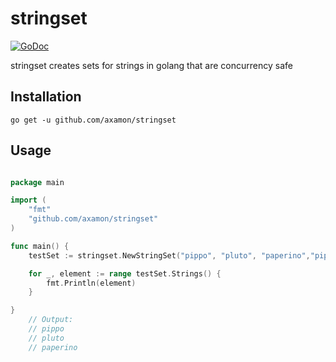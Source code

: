 # stringset

[![GoDoc](https://godoc.org/github.com/axamon/stringset?status.svg)](https://godoc.org/github.com/axamon/stringset)


stringset creates sets for strings in golang that are concurrency safe



## Installation
```go get -u github.com/axamon/stringset```

## Usage
```go

package main

import (
    "fmt"
    "github.com/axamon/stringset"
)

func main() {
    testSet := stringset.NewStringSet("pippo", "pluto", "paperino","pippo")

    for _, element := range testSet.Strings() {
		fmt.Println(element)
	}

}
    // Output:
	// pippo
	// pluto
	// paperino
```


